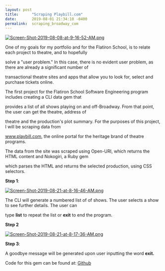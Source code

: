 ```yaml
---
layout: post
title:      "Scraping Playbill.com"
date:       2019-08-01 21:34:10 -0400
permalink:  scraping_broadway_com
---
```






[![Screen-Shot-2019-08-08-at-9-16-52-AM.png](https://i.postimg.cc/9FdBMmnc/Screen-Shot-2019-08-08-at-9-16-52-AM.png)](https://postimg.cc/qz7KDTrF)







One of my goals for my portfolio and for the Flatiron School, is to relate each project to theatre, and to hopefully 

solve a "user problem." In this case, there is no evident user problem, as there are already a significant number of 

transactional theatre sites and apps that allow you to look for, select and purchase tickets online. 


The first project for the Flatiron School Software Engineering program includes creating a CLI data gem that 

provides a list of all shows playing on and off-Broadway. From that point, the user can get the theatre, address of 

theatre and the production's plot summary. For the purposes of this project, I will be scraping data from 

www.playbill.com, the online portal for the heritage brand of theatre programs.



The data from the site was scraped using Open-URI, which returns the HTML content and Nokogiri, a Ruby gem 

which parses the HTML and returns the selected production, using CSS selectors.



**Step 1**:



[![Screen-Shot-2019-08-21-at-8-16-46-AM.png](https://i.postimg.cc/QC3YCVKh/Screen-Shot-2019-08-21-at-8-16-46-AM.png)](https://postimg.cc/mzmy6LS5)




The CLI will generate a numbered list of of shows. The user selects a show to see further details. The user can 

type **list**  to repeat the list or **exit** to end the program.



**Step 2**


[![Screen-Shot-2019-08-21-at-8-17-36-AM.png](https://i.postimg.cc/85Dfy5Fg/Screen-Shot-2019-08-21-at-8-17-36-AM.png)](https://postimg.cc/LqCs5mBx)



**Step 3**:

A goodbye message will be generated upon user inputting the word **exit.**



Code for this gem can be found at:
[Github](https://github.com/mitzvahgirl/showbillgemCLI)
